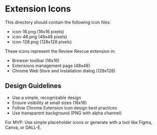 # Extension Icons

This directory should contain the following icon files:
- icon-16.png (16x16 pixels)
- icon-48.png (48x48 pixels)
- icon-128.png (128x128 pixels)

These icons represent the Review Rescue extension in:
- Browser toolbar (16x16)
- Extensions management page (48x48)
- Chrome Web Store and installation dialog (128x128)

## Design Guidelines
- Use a simple, recognizable design
- Ensure visibility at small sizes (16x16)
- Follow Chrome Extension icon design best practices
- Use transparent background (PNG with alpha channel)

For MVP: Use simple placeholder icons or generate with a tool like Figma, Canva, or DALL-E.
